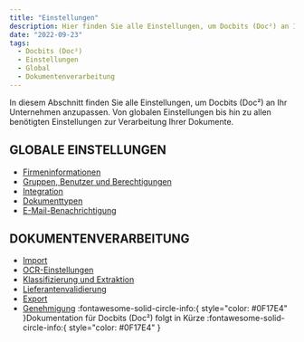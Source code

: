 ```yaml
---
title: "Einstellungen"
description: Hier finden Sie alle Einstellungen, um Docbits (Doc²) an Ihr Unternehmen anzupassen. Von globalen Einstellungen bis hin zu allen benötigten Einstellungen zur Verarbeitung Ihrer Dokumente.
date: "2022-09-23"
tags:
  - Docbits (Doc²)
  - Einstellungen
  - Global
  - Dokumentenverarbeitung
---
```


In diesem Abschnitt finden Sie alle Einstellungen, um Docbits (Doc²) an Ihr Unternehmen anzupassen. Von globalen Einstellungen bis hin zu allen benötigten Einstellungen zur Verarbeitung Ihrer Dokumente.

## GLOBALE EINSTELLUNGEN

- [Firmeninformationen](/docbits/firmeninformationen/)
- [Gruppen, Benutzer und Berechtigungen](/security/berechtigungen/)
- [Integration](/docbits/einstellungen/integration/)
- [Dokumenttypen](/docbits/einstellungen-dokumenttypen/)
- [E-Mail-Benachrichtigung](/docbits/einstellungen/e-mail-benachrichtigung/)

## DOKUMENTENVERARBEITUNG

- [Import](/docbits/import/)
- [OCR-Einstellungen](/docbits/dokumentenvalidierung/ocr-anzeige/)
- [Klassifizierung und Extraktion](/docbits/dokumentenvalidierung/)
- [Lieferantenvalidierung](/docbits/einstellungen-stammdatenvalidierung/)
- [Export](/docbits/export/)
- [Genehmigung](/beispiel/genehmigung/) :fontawesome-solid-circle-info:{ style="color: #0F17E4" }Dokumentation für Docbits (Doc²) folgt in Kürze :fontawesome-solid-circle-info:{ style="color: #0F17E4" }
